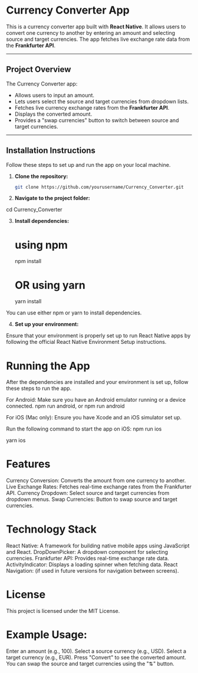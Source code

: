 # Currency Converter App

This is a currency converter app built with **React Native**. It allows users to convert one currency to another by entering an amount and selecting source and target currencies. The app fetches live exchange rate data from the **Frankfurter API**.

---

## Project Overview

The Currency Converter app:

- Allows users to input an amount.
- Lets users select the source and target currencies from dropdown lists.
- Fetches live currency exchange rates from the **Frankfurter API**.
- Displays the converted amount.
- Provides a "swap currencies" button to switch between source and target currencies.

---

## Installation Instructions

Follow these steps to set up and run the app on your local machine.

1. **Clone the repository:**

   ```bash
   git clone https://github.com/yourusername/Currency_Converter.git

2. **Navigate to the project folder:**

cd Currency_Converter

3. **Install dependencies:**
    # using npm
    npm install

    # OR using yarn
    yarn install


You can use either npm or yarn to install dependencies.

4. **Set up your environment:**

Ensure that your environment is properly set up to run React Native apps by following the official React Native Environment Setup instructions.

# Running the App
After the dependencies are installed and your environment is set up, follow these steps to run the app.

For Android:
Make sure you have an Android emulator running or a device connected.
npm run android, or
npm run android

For iOS (Mac only):
Ensure you have Xcode and an iOS simulator set up.

Run the following command to start the app on iOS:
npm run ios

yarn ios


# Features
Currency Conversion: Converts the amount from one currency to another.
Live Exchange Rates: Fetches real-time exchange rates from the Frankfurter API.
Currency Dropdown: Select source and target currencies from dropdown menus.
Swap Currencies: Button to swap source and target currencies.

# Technology Stack
React Native: A framework for building native mobile apps using JavaScript and React.
DropDownPicker: A dropdown component for selecting currencies.
Frankfurter API: Provides real-time exchange rate data.
ActivityIndicator: Displays a loading spinner when fetching data.
React Navigation: (if used in future versions for navigation between screens).

# License
This project is licensed under the MIT License.


# Example Usage:
Enter an amount (e.g., 100).
Select a source currency (e.g., USD).
Select a target currency (e.g., EUR).
Press "Convert" to see the converted amount.
You can swap the source and target currencies using the "⇅" button.